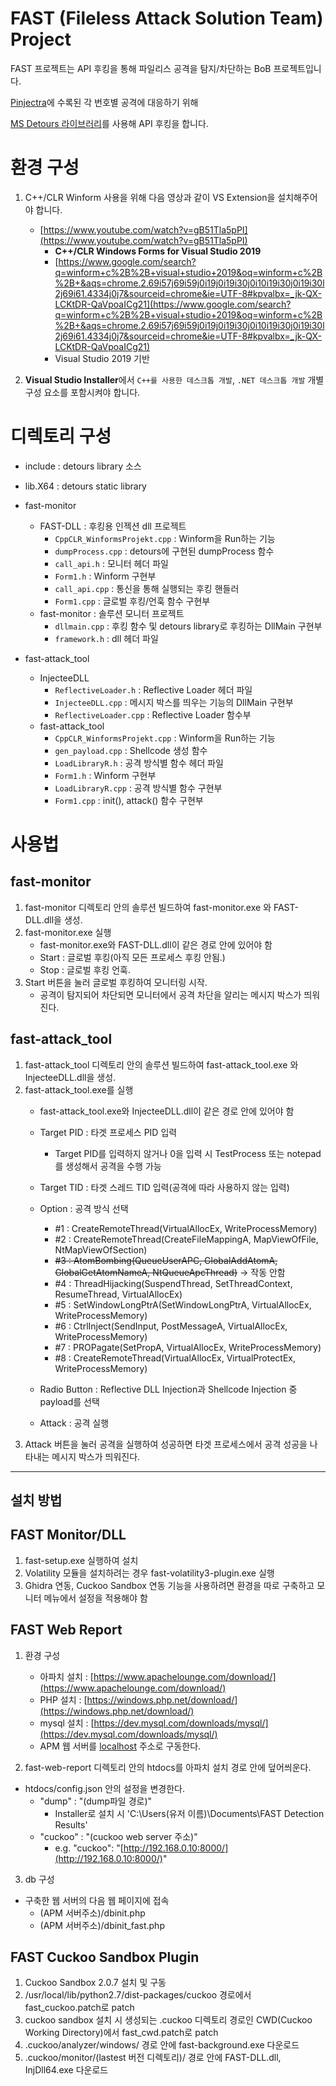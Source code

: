# FAST (Fileless Attack Solution Team) Project

FAST 프로젝트는 API 후킹을 통해 파일리스 공격을 탐지/차단하는 BoB 프로젝트입니다.

[Pinjectra](https://github.com/SafeBreach-Labs/pinjectra)에 수록된 각 번호별 공격에 대응하기 위해

[MS Detours 라이브러리](https://github.com/microsoft/Detours)를 사용해 API 후킹을 합니다.

# 환경 구성

1. C++/CLR Winform 사용을 위해 다음 영상과 같이 VS Extension을 설치해주어야 합니다.
    - [https://www.youtube.com/watch?v=gB51Tla5pPI](https://www.youtube.com/watch?v=gB51Tla5pPI)
        - **C++/CLR Windows Forms for Visual Studio 2019**
        - [https://www.google.com/search?q=winform+c%2B%2B+visual+studio+2019&oq=winform+c%2B%2B+&aqs=chrome.2.69i57j69i59j0i19j0i19i30j0i10i19i30j0i19i30l2j69i61.4334j0j7&sourceid=chrome&ie=UTF-8#kpvalbx=_jk-QX-LCKtDR-QaVpoaICg21](https://www.google.com/search?q=winform+c%2B%2B+visual+studio+2019&oq=winform+c%2B%2B+&aqs=chrome.2.69i57j69i59j0i19j0i19i30j0i10i19i30j0i19i30l2j69i61.4334j0j7&sourceid=chrome&ie=UTF-8#kpvalbx=_jk-QX-LCKtDR-QaVpoaICg21)
        - Visual Studio 2019 기반

2. **Visual Studio Installer**에서 `C++를 사용한 데스크톱 개발`, `.NET 데스크톱 개발` 개별 구성 요소를 포함시켜야 합니다.

# 디렉토리 구성

- include : detours library 소스
- lib.X64 : detours static library
- fast-monitor
    - FAST-DLL : 후킹용 인젝션 dll 프로젝트
        - `CppCLR_WinformsProjekt.cpp` : Winform을 Run하는 기능
        - `dumpProcess.cpp` : detours에 구현된 dumpProcess 함수
        - `call_api.h` : 모니터 헤더 파일
        - `Form1.h` : Winform 구현부
        - `call_api.cpp` : 통신을 통해 실행되는 후킹 핸들러
        - `Form1.cpp` : 글로벌 후킹/언훅 함수 구현부
    - fast-monitor : 솔루션 모니터 프로젝트
        - `dllmain.cpp` : 후킹 함수 및 detours library로 후킹하는 DllMain 구현부
        - `framework.h` : dll 헤더 파일

- fast-attack_tool
    - InjecteeDLL
        - `ReflectiveLoader.h` : Reflective Loader 헤더 파일
        - `InjecteeDLL.cpp` : 메시지 박스를 띄우는 기능의 DllMain 구현부
        - `ReflectiveLoader.cpp` : Reflective Loader 함수부
    - fast-attack_tool
        - `CppCLR_WinformsProjekt.cpp` : Winform을 Run하는 기능
        - `gen_payload.cpp` : Shellcode 생성 함수
        - `LoadLibraryR.h` : 공격 방식별 함수 헤더 파일
        - `Form1.h` : Winform 구현부
        - `LoadLibraryR.cpp` : 공격 방식별 함수 구현부
        - `Form1.cpp` : init(), attack() 함수 구현부

# 사용법

## fast-monitor

1. fast-monitor 디렉토리 안의 솔루션 빌드하여 fast-monitor.exe 와 FAST-DLL.dll을 생성.
2. fast-monitor.exe 실행
    - fast-monitor.exe와 FAST-DLL.dll이 같은 경로 안에 있어야 함
    - Start : 글로벌 후킹(아직 모든 프로세스 후킹 안됨.)
    - Stop : 글로벌 후킹 언훅.
3. Start 버튼을 눌러 글로벌 후킹하여 모니터링 시작.
    - 공격이 탐지되어 차단되면 모니터에서 공격 차단을 알리는 메시지 박스가 띄워진다.

## fast-attack_tool

1. fast-attack_tool 디렉토리 안의 솔루션 빌드하여 fast-attack_tool.exe 와 InjecteeDLL.dll을 생성.
2. fast-attack_tool.exe를 실행
    - fast-attack_tool.exe와 InjecteeDLL.dll이 같은 경로 안에 있어야 함

    - Target PID : 타겟 프로세스 PID 입력
        - Target PID를 입력하지 않거나 0을 입력 시 TestProcess 또는 notepad를 생성해서 공격을 수행 가능
    - Target TID : 타겟 스레드 TID 입력(공격에 따라 사용하지 않는 입력)
    - Option : 공격 방식 선택
        - #1 : CreateRemoteThread(VirtualAllocEx, WriteProcessMemory)
        - #2 : CreateRemoteThread(CreateFileMappingA, MapViewOfFile, NtMapViewOfSection)
        - ~~#3 : AtomBombing(QueueUserAPC, GlobalAddAtomA, GlobalGetAtomNameA, NtQueueApcThread)~~ → 작동 안함
        - #4 : ThreadHijacking(SuspendThread, SetThreadContext, ResumeThread, VirtualAllocEx)
        - #5 : SetWindowLongPtrA(SetWindowLongPtrA, VirtualAllocEx, WriteProcessMemory)
        - #6 : CtrlInject(SendInput, PostMessageA, VirtualAllocEx, WriteProcessMemory)
        - #7 : PROPagate(SetPropA, VirtualAllocEx, WriteProcessMemory)
        - #8 : CreateRemoteThread(VirtualAllocEx, VirtualProtectEx, WriteProcessMemory)
    - Radio Button : Reflective DLL Injection과 Shellcode Injection 중 payload를 선택
    - Attack : 공격 실행
3. Attack 버튼을 눌러 공격을 실행하여 성공하면 타겟 프로세스에서 공격 성공을 나타내는 메시지 박스가 띄워진다.

---

## 설치 방법

## FAST Monitor/DLL

1. fast-setup.exe 실행하여 설치
2. Volatility 모듈을 설치하려는 경우 fast-volatility3-plugin.exe 실행
3. Ghidra 연동, Cuckoo Sandbox 연동 기능을 사용하려면 환경을 따로 구축하고 모니터 메뉴에서 설정을 적용해야 함


## FAST Web Report

1. 환경 구성
    - 아파치 설치 : [https://www.apachelounge.com/download/](https://www.apachelounge.com/download/)
    - PHP 설치 : [https://windows.php.net/download/](https://windows.php.net/download/)
    - mysql 설치 : [https://dev.mysql.com/downloads/mysql/](https://dev.mysql.com/downloads/mysql/)
    - APM 웹 서버를 [localhost](http://localhost) 주소로 구동한다.

2. fast-web-report 디렉토리 안의 htdocs를 아파치 설치 경로 안에 덮어씌운다.

- htdocs/config.json 안의 설정을 변경한다.
    - "dump" : "(dump파일 경로)"
        - Installer로 설치 시 'C:\Users\(유저 이름)\Documents\FAST Detection Results\'
    - "cuckoo" :  "(cuckoo web server 주소)"
        - e.g. "cuckoo": "[http://192.168.0.10:8000/](http://192.168.0.10:8000/)"

3.  db 구성

- 구축한 웹 서버의 다음 웹 페이지에 접속
    - (APM 서버주소)/dbinit.php
    - (APM 서버주소)/dbinit_fast.php



## FAST Cuckoo Sandbox Plugin

1. Cuckoo Sandbox 2.0.7 설치 및 구동
2. /usr/local/lib/python2.7/dist-packages/cuckoo 경로에서 fast_cuckoo.patch로 patch
3. cuckoo sandbox 설치 시 생성되는 .cuckoo 디렉토리 경로인 CWD(Cuckoo Working Directory)에서  fast_cwd.patch로 patch
4. .cuckoo/analyzer/windows/ 경로 안에 fast-background.exe 다운로드
5. .cuckoo/monitor/(lastest 버전 디렉토리)/ 경로 안에 FAST-DLL.dll, InjDll64.exe 다운로드
